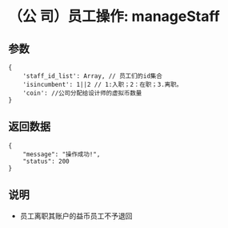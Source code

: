 # （公  司）员工操作: manageStaff

## 参数

    {
        'staff_id_list': Array, // 员工们的id集合
        'isincumbent': 1||2 // 1:入职；2：在职；3.离职。
        'coin': //公司分配给设计师的虚拟币数量
    }

## 返回数据

    {
        "message": "操作成功!",
        "status": 200
    }

## 说明

- 员工离职其账户的益币员工不予退回